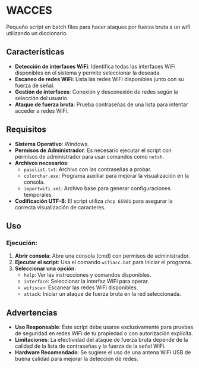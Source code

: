 # WACCES
Pequeño script en batch files para hacer ataques por fuerza bruta a un wifi utilizando un diccionario. 

## Características
- **Detección de interfaces WiFi**: Identifica todas las interfaces WiFi disponibles en el sistema y permite seleccionar la deseada.
- **Escaneo de redes WiFi**: Lista las redes WiFi disponibles junto con su fuerza de señal.
- **Gestión de interfaces**: Conexión y desconexión de redes según la selección del usuario.
- **Ataque de fuerza bruta**: Prueba contraseñas de una lista para intentar acceder a redes WiFi.

## Requisitos
- **Sistema Operativo**: Windows.
- **Permisos de Administrador**: Es necesario ejecutar el script con permisos de administrador para usar comandos como `netsh`.
- **Archivos necesarios**:
  - `passlist.txt`: Archivo con las contraseñas a probar.
  - `colorchar.exe`: Programa auxiliar para mejorar la visualización en la consola.
  - `importwifi.xml`: Archivo base para generar configuraciones temporales.
- **Codificación UTF-8**: El script utiliza `chcp 65001` para asegurar la correcta visualización de caracteres.

## Uso
### Ejecución:
1. **Abrir consola**: Abre una consola (cmd) con permisos de administrador.
2. **Ejecutar el script**: Usa el comando `wifiacc.bat` para iniciar el programa.
3. **Seleccionar una opción**:
   - `help`: Ver las instrucciones y comandos disponibles.
   - `interface`: Seleccionar la interfaz WiFi para operar.
   - `wifiscan`: Escanear las redes WiFi disponibles.
   - `attack`: Iniciar un ataque de fuerza bruta en la red seleccionada.

## Advertencias
- **Uso Responsable**: Este script debe usarse exclusivamente para pruebas de seguridad en redes WiFi de tu propiedad o con autorización explícita.
- **Limitaciones**: La efectividad del ataque de fuerza bruta depende de la calidad de la lista de contraseñas y la fuerza de la señal WiFi.
- **Hardware Recomendado**: Se sugiere el uso de una antena WiFi USB de buena calidad para mejorar la detección de redes.
